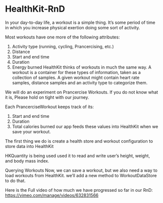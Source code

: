 # HealthKit-RnD

In your day-to-day life, a workout is a simple thing. It’s some period of time in which you increase physical exertion doing some sort of activity.

Most workouts have one more of the following attributes:

1. Activity type (running, cycling, Prancercising, etc.)
2. Distance
3. Start and end time
4. Duration
5. Energy burned
HealthKit thinks of workouts in much the same way. A workout is a container for these types of information, taken as a collection of samples. A given workout might contain heart rate samples, distance samples and an activity type to categorize them.

We will do an experiment on Prancercise Workouts. If you do not know what it is, Please hold on tight with our journey. 

Each PrancerciseWorkout keeps track of its:
1. Start and end time
2. Duration
3. Total calories burned
our app feeds these values into HealthKit when we save your workout.

The first thing we do is create a health store and workout configuration to store data into HealthKit

HKQuantity is being used  used it to read and write user’s height, weight, and body mass index. 

Querying Workouts
Now, we can save a workout, but we also need a way to load workouts from HealthKit. we’ll add a new method to WorkoutDataStore to do that.

Here is the Full video of how much we have progressed so far in our RnD: https://vimeo.com/manage/videos/632831566

